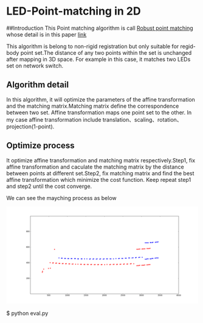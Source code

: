 # LED-Point-matching in 2D

##Introduction
This Point matching algorithm is call [Robust point matching](https://en.wikipedia.org/wiki/Point_set_registration#Robust_point_matching) whose detail is in this paper [link](https://www.cise.ufl.edu/~anand/pdf/prrevfinal.pdf)

This algorithm is belong to non-rigid registration but only suitable for regid-body point set.The distance of any two points within the set is unchanged after mapping in 3D space. For example in this case, it matches two LEDs set on network switch.

## Algorithm detail
In this algorithm, it will optimize the parameters of the affine transformation and the matching matrix.Matching matrix define the correspondence between two set. Affine transformation maps one point set to the other. In my case affine transformation include translation、scaling、rotation、projection(1-point).

## Optimize process
It optimize affine transformation and matching matrix respectively.Step1, fix affine transformation and caculate the matching matrix by the distance between points at different set.Step2, fix matching matrix and find the best affine transformation which minimize the cost function. Keep repeat step1 and step2 until the cost converge.

We can see the mayching process as below

![Matching Demo](https://github.com/LI-ZONG-HAN/LED-Point-matching/blob/master/Matching_Animation.gif)

$ python eval.py

